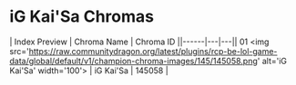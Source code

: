# iG Kai'Sa Chromas

| Index  Preview | Chroma Name | Chroma ID ||------|---|---|| 01  <img src='https://raw.communitydragon.org/latest/plugins/rcp-be-lol-game-data/global/default/v1/champion-chroma-images/145/145058.png' alt='iG Kai'Sa' width='100'> | iG Kai'Sa | 145058 |